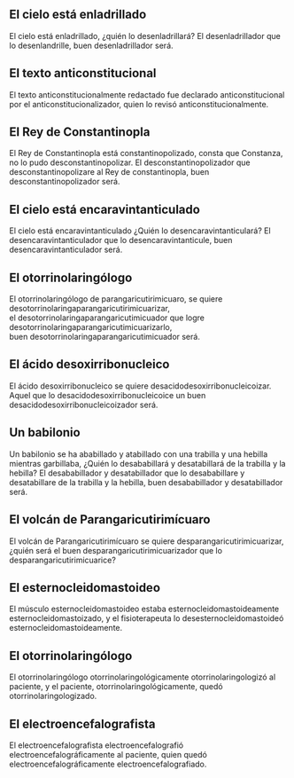 ## El cielo está enladrillado
El cielo está enladrillado, ¿quién lo desenladrillará?
El desenladrillador que lo desenlandrille,
buen desenladrillador será.
## El texto anticonstitucional
El texto anticonstitucionalmente redactado fue 
declarado anticonstitucional por el anticonstitucionalizador, 
quien lo revisó anticonstitucionalmente.
## El Rey de Constantinopla
El Rey de Constantinopla está constantinopolizado, 
consta que Constanza, no lo pudo desconstantinopolizar. 
El desconstantinopolizador que desconstantinopolizare al 
Rey de constantinopla, buen desconstantinopolizador será.
## El cielo está encaravintanticulado
El cielo está encaravintanticulado ¿Quién lo desencaravintanticulará? 
El desencaravintanticulador que lo desencaravintanticule, 
buen desencaravintanticulador será.
## El otorrinolaringólogo
El otorrinolaringólogo de parangaricutirimicuaro, 
se quiere desotorrinolaringaparangaricutirimicuarizar,  
el desotorrinolaringaparangaricutimicuador que 
logre desotorrinolaringaparangaricutimicuarizarlo,  
buen desotorrinolaringaparangaricutimicuador será.
## El ácido desoxirribonucleico
El ácido desoxirribonucleico se quiere desacidodesoxirribonucleicoizar.
Aquel que lo desacidodesoxirribonucleicoice un 
buen desacidodesoxirribonucleicoizador será.
## Un babilonio
Un babilonio se ha ababillado y atabillado con una trabilla y una hebilla 
mientras garbillaba, ¿Quién lo desababillará y desatabillará de la trabilla y la hebilla?
El desababillador y desatabillador que lo desababillare y desatabillare de 
la trabilla y la hebilla, buen desababillador y desatabillador será.
## El volcán de Parangaricutirimícuaro
El volcán de Parangaricutirimícuaro se quiere desparangaricutirimicuarizar, 
¿quién será el buen desparangaricutirimicuarizador que lo desparangaricutirimicuarice?
## El esternocleidomastoideo
El músculo esternocleidomastoideo estaba 
esternocleidomastoideamente esternocleidomastoizado, 
y el fisioterapeuta lo desesternocleidomastoideó 
esternocleidomastoideamente.
## El otorrinolaringólogo
El otorrinolaringólogo otorrinolaringológicamente 
otorrinolaringologizó al paciente, y el paciente, 
otorrinolaringológicamente, quedó otorrinolaringologizado.
## El electroencefalografista
El electroencefalografista electroencefalografió 
electroencefalográficamente al paciente, quien 
quedó electroencefalográficamente electroencefalografiado.
